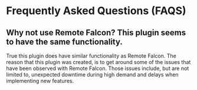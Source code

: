 # Frequently Asked Questions (FAQS)

## Why not use Remote Falcon? This plugin seems to have the same functionality.

True this plugin does have similar functionality as Remote Falcon. The reason that this plugin was created,
is to get around some of the issues that have been observed with Remote Falcon. Those issues include, but 
are not limited to, unexpected downtime during high demand and delays when implementing new features.
